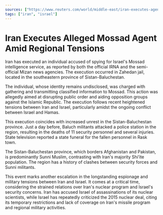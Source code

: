 ```yaml
---
sources: ["https://www.reuters.com/world/middle-east/iran-executes-agent-israels-mossad-intelligence-service-official-media-2023-12-16/", "https://www.dw.com/en/iran-executes-man-after-convicting-him-of-spying-for-israel/a-67742731"]
tags: ["iran", "israel"]
---
```


# Iran Executes Alleged Mossad Agent Amid Regional Tensions

Iran has executed an individual accused of spying for Israel's Mossad intelligence service, as reported by both the official IRNA and the semi-official Mizan news agencies. The execution occurred in Zahedan jail, located in the southeastern province of Sistan-Baluchestan.

The individual, whose identity remains undisclosed, was charged with gathering and transmitting classified information to Mossad. This action was allegedly aimed at disrupting public order and aiding opposition groups against the Islamic Republic. The execution follows recent heightened tensions between Iran and Israel, particularly amidst the ongoing conflict between Israel and Hamas.

This execution coincides with increased unrest in the Sistan-Baluchestan province. Just a day before, Baluch militants attacked a police station in the region, resulting in the deaths of 11 security personnel and several injuries. State television reported a state funeral for the fallen personnel in Rask town.

The Sistan-Baluchestan province, which borders Afghanistan and Pakistan, is predominantly Sunni Muslim, contrasting with Iran's majority Shi’ite population. The region has a history of clashes between security forces and Sunni militants.

This event marks another escalation in the longstanding espionage and military tensions between Iran and Israel. It comes at a critical time, considering the strained relations over Iran's nuclear program and Israel's security concerns. Iran has accused Israel of assassinations of its nuclear scientists, while Israel has repeatedly criticized the 2015 nuclear deal, citing its temporary restrictions and lack of coverage on Iran's missile program and regional military activities. ​​
